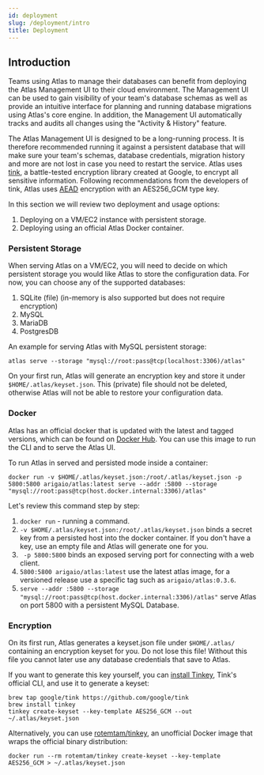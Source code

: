 ```yaml
---
id: deployment
slug: /deployment/intro
title: Deployment
---
```


## Introduction

Teams using Atlas to manage their databases can benefit from deploying the Atlas Management UI to their
cloud environment. The Management UI can be used to gain visibility of your team's database schemas as well
as provide an intuitive interface for planning and running database migrations using Atlas's core engine.
In addition, the Management UI automatically tracks and audits all changes using the "Activity & History" feature.

The Atlas Management UI is designed to be a long-running process.
It is therefore recommended running it against a persistent database that will make sure your team's schemas,
database credentials, migration history and more are not lost in case you need to restart the service.
Atlas uses [tink](https://developers.google.com/tink), a battle-tested encryption library created at Google, to encrypt all sensitive information.
Following recommendations from the developers of tink, Atlas uses [AEAD](https://developers.google.com/tink/aead?hl=en)
encryption with an AES256_GCM type key. 

In this section we will review two deployment and usage options:
1. Deploying on a VM/EC2 instance with persistent storage.
2. Deploying using an official Atlas Docker container.

### Persistent Storage

When serving Atlas on a VM/EC2, you will need to decide on which persistent storage you would like Atlas to store the
configuration data.
For now, you can choose any of the supported databases:
1. SQLite (file) (in-memory is also supported but does not require encryption)
2. MySQL
3. MariaDB
4. PostgresDB

An example for serving Atlas with MySQL persistent storage:
```
atlas serve --storage "mysql://root:pass@tcp(localhost:3306)/atlas"
```
On your first run, Atlas will generate an encryption key and store it under ```$HOME/.atlas/keyset.json```.
This (private) file should not be deleted, otherwise Atlas will not be able to restore your configuration data. 

### Docker

Atlas has an official docker that is updated with the latest and tagged versions, 
which can be found on [Docker Hub](https://hub.docker.com/r/arigaio/atlas).
You can use this image to run the CLI and to serve the Atlas UI.

To run Atlas in served and persisted mode inside a container:
```
docker run -v $HOME/.atlas/keyset.json:/root/.atlas/keyset.json -p 5800:5800 arigaio/atlas:latest serve --addr :5800 --storage "mysql://root:pass@tcp(host.docker.internal:3306)/atlas"
```

Let's review this command step by step:
1. ```docker run``` - running a command.
2. ```-v $HOME/.atlas/keyset.json:/root/.atlas/keyset.json``` binds a secret key from a persisted host into the docker container. If you don't have a key, use an empty file and Atlas will generate one for you.
3. ``` -p 5800:5800``` binds an exposed serving port for connecting with a web client.
4. ```5800:5800 arigaio/atlas:latest``` use the latest atlas image, for a versioned release use a specific tag such as ```arigaio/atlas:0.3.6```.
5. ```serve --addr :5800 --storage "mysql://root:pass@tcp(host.docker.internal:3306)/atlas"``` serve Atlas on port 5800 with a persistent MySQL Database.  

### Encryption

On its first run, Atlas generates a keyset.json file under `$HOME/.atlas/` containing 
an encryption keyset for you. Do not lose this file! Without this file you cannot later use
any database credentials that save to Atlas. 

If you want to generate this key yourself, you can
[install Tinkey](https://developers.google.com/tink/install-tinkey), Tink's official CLI,
and use it to generate a keyset:

```shell
brew tap google/tink https://github.com/google/tink
brew install tinkey
tinkey create-keyset --key-template AES256_GCM --out ~/.atlas/keyset.json
```

Alternatively, you can use [rotemtam/tinkey](https://hub.docker.com/r/rotemtam/tinkey), an unofficial Docker image that
wraps the official binary distribution:

```shell
docker run --rm rotemtam/tinkey create-keyset --key-template AES256_GCM > ~/.atlas/keyset.json
```
